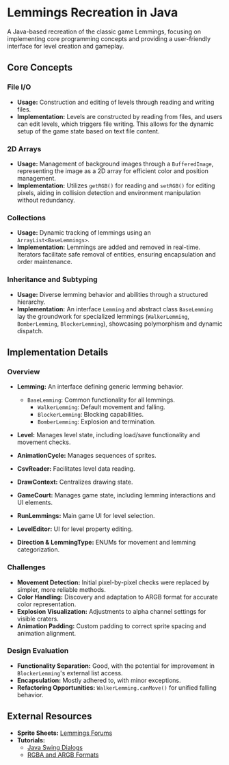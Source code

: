 # Lemmings Recreation in Java

A Java-based recreation of the classic game Lemmings, focusing on implementing core programming concepts and providing a user-friendly interface for level creation and gameplay.

## Core Concepts

### File I/O
- **Usage:** Construction and editing of levels through reading and writing files. 
- **Implementation:** Levels are constructed by reading from files, and users can edit levels, which triggers file writing. This allows for the dynamic setup of the game state based on text file content.

### 2D Arrays
- **Usage:** Management of background images through a `BufferedImage`, representing the image as a 2D array for efficient color and position management.
- **Implementation:** Utilizes `getRGB()` for reading and `setRGB()` for editing pixels, aiding in collision detection and environment manipulation without redundancy.

### Collections
- **Usage:** Dynamic tracking of lemmings using an `ArrayList<BaseLemmings>`.
- **Implementation:** Lemmings are added and removed in real-time. Iterators facilitate safe removal of entities, ensuring encapsulation and order maintenance.

### Inheritance and Subtyping
- **Usage:** Diverse lemming behavior and abilities through a structured hierarchy.
- **Implementation:** An interface `Lemming` and abstract class `BaseLemming` lay the groundwork for specialized lemmings (`WalkerLemming`, `BomberLemming`, `BlockerLemming`), showcasing polymorphism and dynamic dispatch.

## Implementation Details

### Overview

- **Lemming:** An interface defining generic lemming behavior.
  - `BaseLemming`: Common functionality for all lemmings.
    - `WalkerLemming`: Default movement and falling.
    - `BlockerLemming`: Blocking capabilities.
    - `BomberLemming`: Explosion and termination.

- **Level:** Manages level state, including load/save functionality and movement checks.
- **AnimationCycle:** Manages sequences of sprites.
- **CsvReader:** Facilitates level data reading.
- **DrawContext:** Centralizes drawing state.
- **GameCourt:** Manages game state, including lemming interactions and UI elements.
- **RunLemmings:** Main game UI for level selection.
- **LevelEditor:** UI for level property editing.
- **Direction & LemmingType:** ENUMs for movement and lemming categorization.

### Challenges

- **Movement Detection:** Initial pixel-by-pixel checks were replaced by simpler, more reliable methods.
- **Color Handling:** Discovery and adaptation to ARGB format for accurate color representation.
- **Explosion Visualization:** Adjustments to alpha channel settings for visible craters.
- **Animation Padding:** Custom padding to correct sprite spacing and animation alignment.

### Design Evaluation

- **Functionality Separation:** Good, with the potential for improvement in `BlockerLemming`'s external list access.
- **Encapsulation:** Mostly adhered to, with minor exceptions.
- **Refactoring Opportunities:** `WalkerLemming.canMove()` for unified falling behavior.

## External Resources

- **Sprite Sheets:** [Lemmings Forums](https://www.lemmingsforums.net/index.php?topic=1336.0)
- **Tutorials:**
  - [Java Swing Dialogs](https://docs.oracle.com/javase/tutorial/uiswing/components/dialog.html)
  - [RGBA and ARGB Formats](https://www.educative.io/answers/what-is-the-difference-between-rgba-and-argb)
